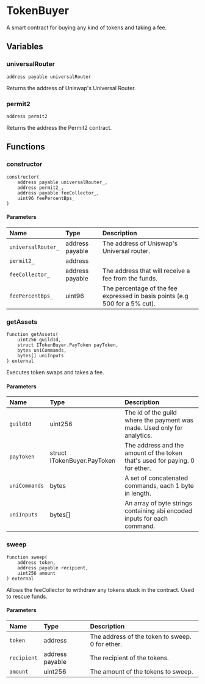 # TokenBuyer

A smart contract for buying any kind of tokens and taking a fee.

## Variables

### universalRouter

```solidity
address payable universalRouter
```

Returns the address of Uniswap's Universal Router.

### permit2

```solidity
address permit2
```

Returns the address the Permit2 contract.

## Functions

### constructor

```solidity
constructor(
    address payable universalRouter_,
    address permit2_,
    address payable feeCollector_,
    uint96 feePercentBps_
) 
```

#### Parameters

| Name | Type | Description |
| :--- | :--- | :---------- |
| `universalRouter_` | address payable | The address of Uniswap's Universal router. |
| `permit2_` | address |  |
| `feeCollector_` | address payable | The address that will receive a fee from the funds. |
| `feePercentBps_` | uint96 | The percentage of the fee expressed in basis points (e.g 500 for a 5% cut). |

### getAssets

```solidity
function getAssets(
    uint256 guildId,
    struct ITokenBuyer.PayToken payToken,
    bytes uniCommands,
    bytes[] uniInputs
) external
```

Executes token swaps and takes a fee.

#### Parameters

| Name | Type | Description |
| :--- | :--- | :---------- |
| `guildId` | uint256 | The id of the guild where the payment was made. Used only for analytics. |
| `payToken` | struct ITokenBuyer.PayToken | The address and the amount of the token that's used for paying. 0 for ether. |
| `uniCommands` | bytes | A set of concatenated commands, each 1 byte in length. |
| `uniInputs` | bytes[] | An array of byte strings containing abi encoded inputs for each command. |

### sweep

```solidity
function sweep(
    address token,
    address payable recipient,
    uint256 amount
) external
```

Allows the feeCollector to withdraw any tokens stuck in the contract. Used to rescue funds.

#### Parameters

| Name | Type | Description |
| :--- | :--- | :---------- |
| `token` | address | The address of the token to sweep. 0 for ether. |
| `recipient` | address payable | The recipient of the tokens. |
| `amount` | uint256 | The amount of the tokens to sweep. |


